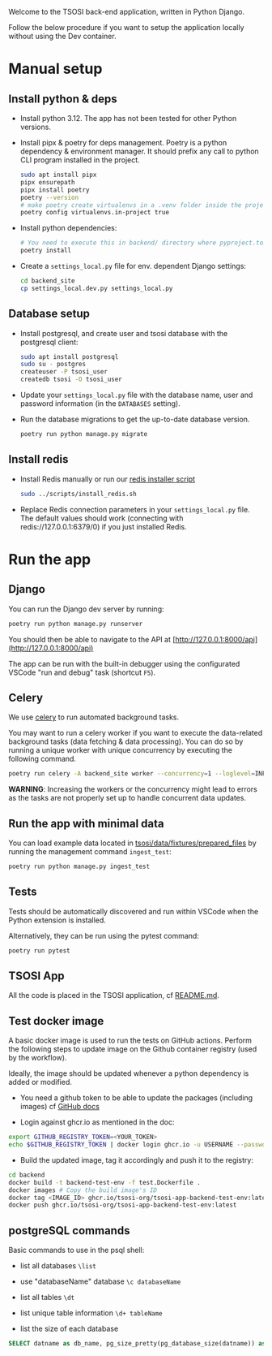 
Welcome to the TSOSI back-end application, written in Python Django.

Follow the below procedure if you want to setup the application locally without using the Dev container.

# Manual setup
## Install python & deps

* Install python 3.12. The app has not been tested for other Python versions.

* Install pipx & poetry for deps management. Poetry is a python dependency & environment manager. It should prefix any call to python CLI program installed in the project. 
    ```bash
    sudo apt install pipx
    pipx ensurepath
    pipx install poetry
    poetry --version
    # make poetry create virtualenvs in a .venv folder inside the project folder
    poetry config virtualenvs.in-project true
    ```

* Install python dependencies:
    ```bash
    # You need to execute this in backend/ directory where pyproject.toml is located
    poetry install
    ```

* Create a `settings_local.py` file for env. dependent Django settings:
    ```bash
    cd backend_site
    cp settings_local.dev.py settings_local.py
    ```

## Database setup
* Install postgresql, and create user and tsosi database with the postgresql client:
    ```bash
    sudo apt install postgresql
    sudo su - postgres
    createuser -P tsosi_user
    createdb tsosi -O tsosi_user
    ```
* Update your `settings_local.py` file with the database name, user and password information (in the `DATABASES` setting).

* Run the database migrations to get the up-to-date database version.
    ```bash
    poetry run python manage.py migrate
    ```

## Install redis

* Install Redis manually or run our [redis installer script](/scripts/install_redis.sh)
    ```bash
    sudo ../scripts/install_redis.sh
    ```
    
* Replace Redis connection parameters in your `settings_local.py` file. The default values should work (connecting with redis://127.0.0.1:6379/0) if you just installed Redis. 


# Run the app

## Django

You can run the Django dev server by running:

```bash
poetry run python manage.py runserver
```

You should then be able to navigate to the API at [http://127.0.0.1:8000/api](http://127.0.0.1:8000/api)

The app can be run with the built-in debugger using the configurated VSCode "run and debug" task (shortcut `F5`).

## Celery

We use [celery](https://docs.celeryq.dev/en/stable/) to run automated background tasks.

You may want to run a celery worker if you want to execute the data-related background tasks (data fetching & data processing).
You can do so by running a unique worker with unique concurrency by executing the following command.

```bash
poetry run celery -A backend_site worker --concurrency=1 --loglevel=INFO
```

**WARNING**: Increasing the workers or the concurrency might lead to errors as the tasks are not properly set up to handle concurrent data updates.

## Run the app with minimal data

You can load example data located in [tsosi/data/fixtures/prepared_files](./tsosi/data/fixtures/prepared_files/) by running the management command `ingest_test`:

```bash
poetry run python manage.py ingest_test
```


## Tests

Tests should be automatically discovered and run within VSCode when the Python extension is installed.

Alternatively, they can be run using the pytest command:
```bash
poetry run pytest
```


## TSOSI App

All the code is placed in the TSOSI application, cf [README.md](./tsosi/README.md).


## Test docker image

A basic docker image is used to run the tests on GitHub actions.
Perform the following steps to update image on the Github container registry (used by the workflow).

Ideally, the image should be updated whenever a python dependency is added or modified.


- You need a github token to be able to update the packages (including images) cf [GitHub docs](https://docs.github.com/en/packages/working-with-a-github-packages-registry/working-with-the-container-registry#authenticating-to-the-container-registry)

- Login against ghcr.io as mentioned in the doc:

```bash
export GITHUB_REGISTRY_TOKEN=<YOUR_TOKEN>
echo $GITHUB_REGISTRY_TOKEN | docker login ghcr.io -u USERNAME --password-stdin
```

- Build the updated image, tag it accordingly and push it to the registry:

```bash
cd backend
docker build -t backend-test-env -f test.Dockerfile .
docker images # Copy the build image's ID
docker tag <IMAGE_ID> ghcr.io/tsosi-org/tsosi-app-backend-test-env:latest
docker push ghcr.io/tsosi-org/tsosi-app-backend-test-env:latest
```


## postgreSQL commands

Basic commands to use in the psql shell:

* list all databases `\list`

* use "databaseName" database `\c databaseName`

* list all tables `\dt`

* list unique table information `\d+ tableName`

* list the size of each database
```sql
SELECT datname as db_name, pg_size_pretty(pg_database_size(datname)) as db_usage FROM pg_database;
```

